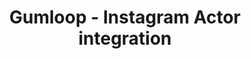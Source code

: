 ---
title: Gumloop - Instagram Actor integration
description: Learn about Instagram scraper modules. Extract posts, comments, and profile data.
sidebar_label: Instagram
sidebar_position: 1
slug: /integrations/gumloop/instagram
---